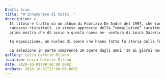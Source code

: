 ```yaml
---
Draft: true
title: "M'innamoravo di tutto. "
description: >-
  Il titolo è tratto da un album di Fabrizio De Andrè del 1997, che raccoglie
  successi rivisitati. Lo stesso approccio della “compilation” caratterizza la
  prima mostra che dà avvio a questa nuova av- ventura di Leica Galerie Milano.

  In esposizione, un nucleo di opere che hanno fatto la storia della fotografia si offre come spunto per avvicinarsi al vasto mercato del collezionismo e per muovere i primi passi verso la creazione di una collezione consapevole.

  La selezione in parte comprende 20 opere dagli anni ’30 ai giorni nostri, scattate da maestri della fotografia di fama internazionale tra cui Mario De Biasi, Werner Bischof, Martin Chambi, Franco Fontana, Gianni Berengo Gardin e Richard Avedon per citarne alcuni.
gallery: Leica Galerie Milano
location: Leica Galerie Milano
date: 2020-10-01T09:00:00.000Z
endDate: 2020-10-01T17:00:00.000Z
---
```

